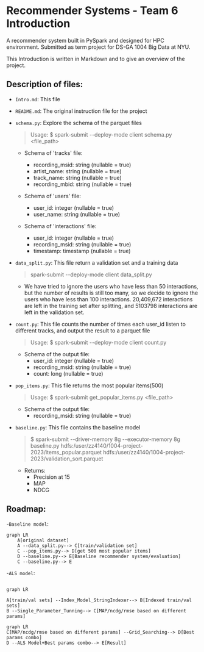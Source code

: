 # Recommender Systems - Team 6 Introduction

A recommender system built in PySpark and designed for HPC environment. Submitted as term project for DS-GA 1004 Big Data at NYU.

This Introduction is written in Markdown and to give an overview of the project.

## Description of files:
- `Intro.md`: This file
- `README.md`: The original instruction file for the project
- `schema.py`: Explore the schema of the parquet files
    > Usage: $ spark-submit --deploy-mode client schema.py <file_path>
    - Schema of 'tracks' file:
        - recording_msid: string (nullable = true)
        - artist_name: string (nullable = true)
        - track_name: string (nullable = true)
        - recording_mbid: string (nullable = true)
    
    - Schema of 'users' file:
        - user_id: integer (nullable = true)
        - user_name: string (nullable = true)

    - Schema of 'interactions' file:
        - user_id: integer (nullable = true)
        - recording_msid: string (nullable = true)
        - timestamp: timestamp (nullable = true)

- `data_split.py`: This file return a validation set and a training data
    > spark-submit --deploy-mode client data_split.py
    - We have tried to ignore the users who have less than 50 interactions, but the number of results is still too many, so we decide to ignore the users who have less than 100 interactions. 20,409,672 interactions are left in the training set after splitting, and 5103798 interactions are left in the validation set.
- `count.py`: This file counts the number of times each user_id listen to different tracks, and output the result to a parquet file
    > Usage: $ spark-submit --deploy-mode client count.py
    - Schema of the output file:
        - user_id: integer (nullable = true)
        - recording_msid: string (nullable = true)
        - count: long (nullable = true)
- `pop_items.py`: This file returns the most popular items(500)
    > Usage: $ spark-submit get_popular_items.py <file_path>
    - Schema of the output file:
        - recording_msid: string (nullable = true)
- `baseline.py`: This file contains the baseline model
    > $ spark-submit --driver-memory 8g --executor-memory 8g baseline.py hdfs:/user/zz4140/1004-project-2023/items_popular.parquet hdfs:/user/zz4140/1004-project-2023/validation_sort.parquet
    - Returns:
        - Precision at 15
        - MAP
        - NDCG

## Roadmap:
-`Baseline model`:
```mermaid
graph LR
    A[original dataset]
    A --data_split.py--> C[train/validation set]
    C --pop_items.py--> D[get 500 most popular items]
    D --baseline.py--> E[Baseline recommender system/evaluation]
    C --baseline.py--> E
```

-`ALS model`:
```mermaid

graph LR

A[train/val sets] --Index_Model_StringIndexer--> B[Indexed train/val sets]
B --Single_Parameter_Tunning--> C[MAP/ncdg/rmse based on different params]
```

```mermaid
graph LR
C[MAP/ncdg/rmse based on different params] --Grid_Searching--> D[Best params combo]
D --ALS Model+Best params combo--> E[Result]
```